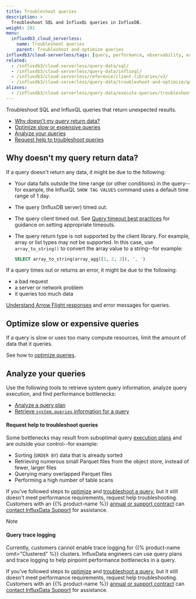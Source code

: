 ```yaml
---
title: Troubleshoot queries
description: >
  Troubleshoot SQL and InfluxQL queries in InfluxDB.
weight: 201
menu:
  influxdb3_cloud_serverless:
    name: Troubleshoot queries
    parent: Troubleshoot and optimize queries
influxdb3/cloud-serverless/tags: [query, performance, observability, errors, sql, influxql]
related:
  - /influxdb3/cloud-serverless/query-data/sql/
  - /influxdb3/cloud-serverless/query-data/influxql/
  - /influxdb3/cloud-serverless/reference/client-libraries/v3/
  - /influxdb3/cloud-serverless/query-data/troubleshoot-and-optimize/query-timeout-best-practices/
aliases:
  - /influxdb3/cloud-serverless/query-data/execute-queries/troubleshoot/
---
```


Troubleshoot SQL and InfluxQL queries that return unexpected results.

- [Why doesn't my query return data?](#why-doesnt-my-query-return-data)
- [Optimize slow or expensive queries](#optimize-slow-or-expensive-queries)
- [Analyze your queries](#analyze-your-queries)
- [Request help to troubleshoot queries](#request-help-to-troubleshoot-queries)

## Why doesn't my query return data?

If a query doesn't return any data, it might be due to the following:

- Your data falls outside the time range (or other conditions) in the query--for example, the InfluxQL `SHOW TAG VALUES` command uses a default time range of 1 day.
- The query (InfluxDB server) timed out.
- The query client timed out. 
  See [Query timeout best practices](/influxdb3/cloud-serverless/query-data/troubleshoot-and-optimize/query-timeout-best-practices/) 
  for guidance on setting appropriate timeouts.
- The query return type is not supported by the client library.
  For example, array or list types may not be supported.
  In this case, use `array_to_string()` to convert the array value to a string--for example:

  ```sql
  SELECT array_to_string(array_agg([1, 2, 3]), ', ')
  ```

If a query times out or returns an error, it might be due to the following:

- a bad request
- a server or network problem
- it queries too much data

[Understand Arrow Flight responses](/influxdb3/cloud-serverless/query-data/troubleshoot-and-optimize/flight-responses/) and error messages for queries.

## Optimize slow or expensive queries

If a query is slow or uses too many compute resources, limit the amount of data that it queries.

See how to [optimize queries](/influxdb3/cloud-serverless/query-data/troubleshoot-and-optimize/optimize-queries/).

## Analyze your queries 

Use the following tools to retrieve system query information, analyze query execution,
and find performance bottlenecks:

- [Analyze a query plan](/influxdb3/cloud-serverless/query-data/troubleshoot-and-optimize/analyze-query-plan/)
- [Retrieve `system.queries` information for a query](/influxdb3/cloud-serverless/query-data/troubleshoot-and-optimize/system-information/)

#### Request help to troubleshoot queries

Some bottlenecks may result from suboptimal query [execution plans](/influxdb3/cloud-serverless/reference/internals/query-plan/#physical-plan) and are outside your control--for example:

- Sorting (`ORDER BY`) data that is already sorted
- Retrieving numerous small Parquet files from the object store, instead of fewer, larger files
- Querying many overlapped Parquet files
- Performing a high number of table scans

If you've followed steps to [optimize](#why-is-my-query-slow) and
[troubleshoot a query](/influxdb3/cloud-serverless/query-data/troubleshoot-and-optimize/troubleshoot/),
but it still doesn't meet performance requirements, request help troubleshooting.
Customers with an {{% product-name %}} [annual or support contract](https://www.influxdata.com/influxdb-cloud-pricing/)
can [contact InfluxData Support](https://support.influxdata.com/) for assistance.

> [!Note]
>
> #### Query trace logging
>
> Currently, customers cannot enable trace logging for {{% product-name omit="Clustered" %}} clusters.
> InfluxData engineers can use query plans and trace logging to help pinpoint performance bottlenecks in a query.
>
> If you've followed steps to [optimize](#why-is-my-query-slow) and
> [troubleshoot a query](/influxdb3/cloud-serverless/query-data/troubleshoot-and-optimize/troubleshoot/),
> but it still doesn't meet performance requirements, request help troubleshooting.
> Customers with an {{% product-name %}} [annual or support contract](https://www.influxdata.com/influxdb-cloud-pricing/)
> can [contact InfluxData Support](https://support.influxdata.com/) for assistance.
